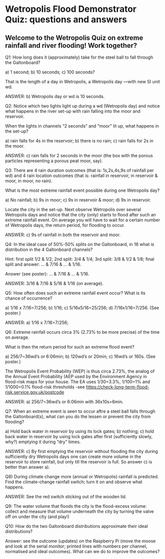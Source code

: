 # Wetropolis Flood Demonstrator Quiz: questions and answers

## Welcome to the Wetropolis Quiz on extreme rainfall and river flooding! Work together?

Q1: How long does it (approximately) take for the steel ball to fall through the Galtonboard?

a) 1 second;	b) 10 seconds; c) 100 seconds?

That is the length of a day in Wetropolis, a Wetropolis day —with new SI unit wd.

ANSWER: b) Wetropolis day or wd is 10 seconds.


Q2: Notice which two lights light up during a wd (Wetropolis day) and notice what happens in the river set-up with rain falling into the moor and reservoir.

When the lights in channels “2 seconds” and “moor” lit up, what happens in the set-up?

a) rain falls for 4s in the reservoir; b) there is no rain; c) rain falls for 2s in the moor. 

ANSWER: c) rain falls for 2 seconds in the moor (the box with the porous particles representing a porous peat moor, say).


Q3: There are 4 rain duration outcomes (that is: 1s,2s,4s,9s of rainfall per wd) and 4 rain location outcomes (that is: rainfall in reservoir, in reservoir & moor, in moor, no rain).

What is the most extreme rainfall event possible during one Wetropolis day?

a) No rainfall; b) 9s in moor; c) 9s in reservoir & moor; d) 9s in reservoir.

Locate the city in the set-up. Next observe Wetropolis over several Wetropolis days and notice that the city (only) starts to flood after such an extreme rainfall event. On average you will have to wait for a certain number of Wetropolis days, the return period, for flooding to occur.

ANSWER: c) 9s of rainfall in both the reservoir and moor.


Q4: In the ideal case of 50%-50% splits on the Galtonboard, in 16 what is distribution in the 4 Galtonboard channels?

Hint: first split 1/2 & 1/2; 2nd split: 3/4 & 1/4; 3rd split: 3/8 & 1/2 & 1/8; final split and answer: … & 7/16 & … & 1/16.

Answer (see poster): ... & 7/16 & ... & 1/16.

ANSWER: 3/16 & 7/16 & 5/16 & 1/16 (on average).


Q5: How often does such an extreme rainfall event occur? What is its chance of occurrence?

a) 1/16 x 7/16=7/256; b) 1/16; c) 5/16x5/16=25/256; d) 7/16x1/16=7/256. (See poster.)

ANSWER: a) 1/16 x 7/16=7/256;

Q6: Extreme rainfall occurs circa 3% (2.73% to be more precise) of the time on average.

What is then the return period for such an extreme flood event?

a) 256/7~36wd’s or 6:06min; b) 120wd’s or 20min; c) 16wd’s or 160s. (See poster.)

The Wetropolis Event Probability (WEP) is thus circa 2.73%, the analog of the Annual Event Probability (AEP used by the Environment Agency in flood-risk maps for your house. The EA uses 1/30=3.3%, 1/100=1% and 1/1000=0.1% flood-risk thresholds -see https://check-long-term-flood-risk.service.gov.uk/postcode

ANSWER: a) 256/7~36wd’s or 6:06min with 36x10s=6min.

Q7: When an extreme event is seen to occur aftre a steel ball falls through the Galtonboard(s), what can you do the lessen or prevent the city from flooding?

a) Hold back water in reservoir by using its lock gates; b) nothing; c) hold back water in reservoir by using lock gates after first (sufficiently slowly, why?) emptying it during “dry” times.

ANSWER: c) By first emptying the reservoir without flooding the city during sufficiently dry Wetropolis days one can create more volume in the reservoir to store rainfall, but only till the reservoir is full. So answer c) is better than answer a).


Q8) During climate change more (annual or Wetropolis) rainfall is predicted. Find the climate-change rainfall switch; turn it on and observe what happens.

ANSWER: See the red switch sticking out of the wooden lid.

Q9: The water volume that floods the city is the flood-excess volume: collect and measure that volume underneath the city by turning the valve off on under the city (and play!)

Q10: How do the two Galtonboard distributions approximate their ideal distributions?

Answer: see the outcome (updates) on the Raspberry Pi (move the moose and look at the serial monitor; printed lines with numbers per channel, normalised and ideal outcomes). What can we do to improve the outcomes?

